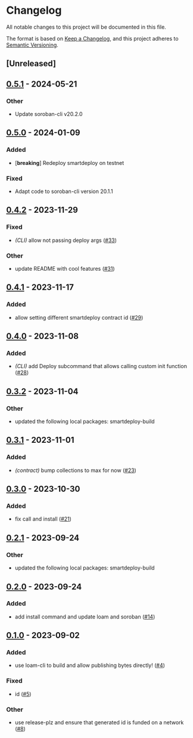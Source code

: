 # Changelog
All notable changes to this project will be documented in this file.

The format is based on [Keep a Changelog](https://keepachangelog.com/en/1.0.0/),
and this project adheres to [Semantic Versioning](https://semver.org/spec/v2.0.0.html).

## [Unreleased]

## [0.5.1](https://github.com/TENK-DAO/smartdeploy/compare/smartdeploy-cli-v0.5.0...smartdeploy-cli-v0.5.1) - 2024-05-21

### Other
- Update soroban-cli v20.2.0

## [0.5.0](https://github.com/TENK-DAO/smartdeploy/compare/smartdeploy-cli-v0.4.2...smartdeploy-cli-v0.5.0) - 2024-01-09

### Added
- [**breaking**] Redeploy smartdeploy on testnet

### Fixed
- Adapt code to soroban-cli version 20.1.1

## [0.4.2](https://github.com/TENK-DAO/smartdeploy/compare/smartdeploy-cli-v0.4.1...smartdeploy-cli-v0.4.2) - 2023-11-29

### Fixed
- *(CLI)* allow not passing deploy args ([#33](https://github.com/TENK-DAO/smartdeploy/pull/33))

### Other
- update README with cool features ([#31](https://github.com/TENK-DAO/smartdeploy/pull/31))

## [0.4.1](https://github.com/TENK-DAO/smartdeploy/compare/smartdeploy-cli-v0.4.0...smartdeploy-cli-v0.4.1) - 2023-11-17

### Added
- allow setting different smartdeploy contract id ([#29](https://github.com/TENK-DAO/smartdeploy/pull/29))

## [0.4.0](https://github.com/TENK-DAO/smartdeploy/compare/smartdeploy-cli-v0.3.2...smartdeploy-cli-v0.4.0) - 2023-11-08

### Added
- *(CLI)* add Deploy subcommand that allows calling custom init function ([#28](https://github.com/TENK-DAO/smartdeploy/pull/28))

## [0.3.2](https://github.com/TENK-DAO/smartdeploy/compare/smartdeploy-cli-v0.3.1...smartdeploy-cli-v0.3.2) - 2023-11-04

### Other
- updated the following local packages: smartdeploy-build

## [0.3.1](https://github.com/TENK-DAO/smartdeploy/compare/smartdeploy-cli-v0.3.0...smartdeploy-cli-v0.3.1) - 2023-11-01

### Added
- *(contract)* bump collections to max for now ([#23](https://github.com/TENK-DAO/smartdeploy/pull/23))

## [0.3.0](https://github.com/TENK-DAO/smartdeploy/compare/smartdeploy-cli-v0.2.1...smartdeploy-cli-v0.3.0) - 2023-10-30

### Added
- fix call and install ([#21](https://github.com/TENK-DAO/smartdeploy/pull/21))

## [0.2.1](https://github.com/TENK-DAO/smartdeploy/compare/smartdeploy-cli-v0.2.0...smartdeploy-cli-v0.2.1) - 2023-09-24

### Other
- updated the following local packages: smartdeploy-build

## [0.2.0](https://github.com/TENK-DAO/smartdeploy/compare/smartdeploy-cli-v0.1.0...smartdeploy-cli-v0.2.0) - 2023-09-24

### Added
- add install command and update loam and soroban ([#14](https://github.com/TENK-DAO/smartdeploy/pull/14))

## [0.1.0](https://github.com/TENK-DAO/smartdeploy/releases/tag/smartdeploy-cli-v0.1.0) - 2023-09-02

### Added
- use loam-cli to build and allow publishing bytes directly! ([#4](https://github.com/TENK-DAO/smartdeploy/pull/4))

### Fixed
- id ([#5](https://github.com/TENK-DAO/smartdeploy/pull/5))

### Other
- use release-plz and ensure that generated id is funded on a network  ([#8](https://github.com/TENK-DAO/smartdeploy/pull/8))
